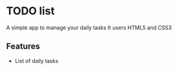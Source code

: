 # TODO list
A simple app to manage your daily tasks
It users HTML5 and CSS3
## Features
* List of daily tasks
